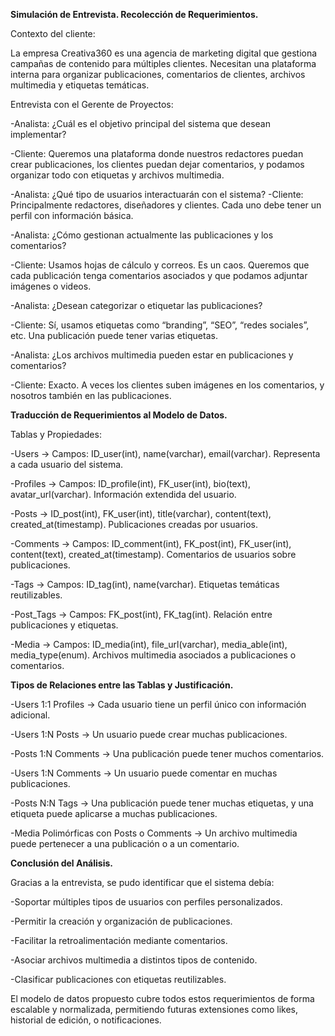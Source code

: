 **Simulación de Entrevista. Recolección de Requerimientos.**

Contexto del cliente:

La empresa Creativa360 es una agencia de marketing digital que gestiona campañas de contenido para múltiples clientes. Necesitan una plataforma interna para organizar publicaciones, comentarios de clientes, archivos multimedia y etiquetas temáticas.

Entrevista con el Gerente de Proyectos:

-Analista: ¿Cuál es el objetivo principal del sistema que desean implementar?

-Cliente: Queremos una plataforma donde nuestros redactores puedan crear publicaciones, los clientes puedan dejar comentarios, y podamos organizar todo con etiquetas y archivos multimedia.


-Analista: ¿Qué tipo de usuarios interactuarán con el sistema?
-Cliente: Principalmente redactores, diseñadores y clientes. Cada uno debe tener un perfil con información básica.

-Analista: ¿Cómo gestionan actualmente las publicaciones y los comentarios?

-Cliente: Usamos hojas de cálculo y correos. Es un caos. Queremos que cada publicación tenga comentarios asociados y que podamos adjuntar imágenes o videos.


-Analista: ¿Desean categorizar o etiquetar las publicaciones?

-Cliente: Sí, usamos etiquetas como “branding”, “SEO”, “redes sociales”, etc. Una publicación puede tener varias etiquetas.


-Analista: ¿Los archivos multimedia pueden estar en publicaciones y comentarios?

-Cliente: Exacto. A veces los clientes suben imágenes en los comentarios, y nosotros también en las publicaciones.

**Traducción de Requerimientos al Modelo de Datos.**

Tablas y Propiedades:

-Users -> Campos: ID_user(int), name(varchar), email(varchar). Representa a cada usuario del sistema.

-Profiles -> Campos: ID_profile(int), FK_user(int), bio(text), avatar_url(varchar). Información extendida del usuario.

-Posts -> ID_post(int), FK_user(int), title(varchar), content(text), created_at(timestamp). Publicaciones creadas por usuarios.

-Comments -> Campos: ID_comment(int), FK_post(int), FK_user(int), content(text), created_at(timestamp). Comentarios de usuarios sobre publicaciones.

-Tags -> Campos: ID_tag(int), name(varchar). Etiquetas temáticas reutilizables.

-Post_Tags -> Campos: FK_post(int), FK_tag(int). Relación entre publicaciones y etiquetas.

-Media -> Campos: ID_media(int), file_url(varchar), media_able(int), media_type(enum). Archivos multimedia asociados a publicaciones o comentarios.

**Tipos de Relaciones entre las Tablas y Justificación.**

-Users 1:1 Profiles -> Cada usuario tiene un perfil único con información adicional.

-Users 1:N Posts -> Un usuario puede crear muchas publicaciones.

-Posts 1:N Comments -> Una publicación puede tener muchos comentarios.

-Users 1:N Comments -> Un usuario puede comentar en muchas publicaciones.

-Posts N:N Tags -> Una publicación puede tener muchas etiquetas, y una etiqueta puede aplicarse a muchas publicaciones.

-Media Polimórficas con Posts o Comments -> Un archivo multimedia puede pertenecer a una publicación o a un comentario.

**Conclusión del Análisis.**

Gracias a la entrevista, se pudo identificar que el sistema debía:

-Soportar múltiples tipos de usuarios con perfiles personalizados.

-Permitir la creación y organización de publicaciones.

-Facilitar la retroalimentación mediante comentarios.

-Asociar archivos multimedia a distintos tipos de contenido.

-Clasificar publicaciones con etiquetas reutilizables.

El modelo de datos propuesto cubre todos estos requerimientos de forma escalable y normalizada, permitiendo futuras extensiones como likes, historial de edición, o notificaciones.
